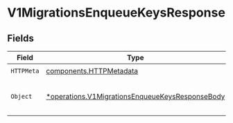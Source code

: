 # V1MigrationsEnqueueKeysResponse


## Fields

| Field                                                                                                             | Type                                                                                                              | Required                                                                                                          | Description                                                                                                       |
| ----------------------------------------------------------------------------------------------------------------- | ----------------------------------------------------------------------------------------------------------------- | ----------------------------------------------------------------------------------------------------------------- | ----------------------------------------------------------------------------------------------------------------- |
| `HTTPMeta`                                                                                                        | [components.HTTPMetadata](../../models/components/httpmetadata.md)                                                | :heavy_check_mark:                                                                                                | N/A                                                                                                               |
| `Object`                                                                                                          | [*operations.V1MigrationsEnqueueKeysResponseBody](../../models/operations/v1migrationsenqueuekeysresponsebody.md) | :heavy_minus_sign:                                                                                                | The key ids of all created keys                                                                                   |